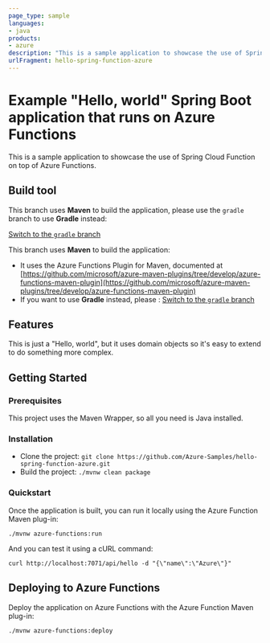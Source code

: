 ```yaml
---
page_type: sample
languages:
- java
products:
- azure
description: "This is a sample application to showcase the use of Spring Cloud Function on top of Azure Functions."
urlFragment: hello-spring-function-azure
---
```


# Example "Hello, world" Spring Boot application that runs on Azure Functions

This is a sample application to showcase the use of Spring Cloud Function on top of Azure Functions.

## Build tool

This branch uses __Maven__ to build the application, please use the `gradle` branch to use __Gradle__ instead:

[Switch to the `gradle` branch](../../tree/gradle/)

This branch uses __Maven__ to build the application:
 
- It uses the Azure Functions Plugin for Maven, documented at [https://github.com/microsoft/azure-maven-plugins/tree/develop/azure-functions-maven-plugin](https://github.com/microsoft/azure-maven-plugins/tree/develop/azure-functions-maven-plugin)
- If you want to use __Gradle__ instead, please : [Switch to the `gradle` branch](../../tree/gradle/)

## Features

This is just a "Hello, world", but it uses domain objects so it's easy to extend to do something more complex.

## Getting Started

### Prerequisites

This project uses the Maven Wrapper, so all you need is Java installed.

### Installation

- Clone the project: `git clone https://github.com/Azure-Samples/hello-spring-function-azure.git`
- Build the project: `./mvnw clean package`

### Quickstart

Once the application is built, you can run it locally using the Azure Function Maven plug-in:

`./mvnw azure-functions:run`

And you can test it using a cURL command:

`curl http://localhost:7071/api/hello -d "{\"name\":\"Azure\"}"`

## Deploying to Azure Functions

Deploy the application on Azure Functions with the Azure Function Maven plug-in:

`./mvnw azure-functions:deploy`
